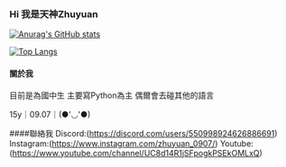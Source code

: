 ### Hi 我是天神Zhuyuan

[![Anurag's GitHub stats](https://github-readme-stats.vercel.app/api?username=Zhuyuan&count_private=true&show_icons=true&theme=dracula)](https://github.com/anuraghazra/github-readme-stats)

[![Top Langs](https://github-readme-stats.vercel.app/api/top-langs/?username=Zhuyuan0907&theme=dracula)](https://github.com/anuraghazra/github-readme-stats)

#### 關於我

目前是為國中生
主要寫Python為主 偶爾會去碰其他的語言

15y｜09.07｜(●'◡'●)

####聯絡我
Discord:(https://discord.com/users/550998924626886691)
Instagram:(https://www.instagram.com/zhuyuan_0907/)
Youtube:(https://www.youtube.com/channel/UC8d14R1jSFpogkPSEkOMLxQ)
